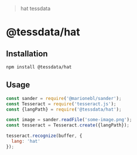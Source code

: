 > hat tessdata

# @tessdata/hat

## Installation

```
npm install @tessdata/hat
```

## Usage

```js
const sander = require('@marionebl/sander');
const Tesseract = require('tesseract.js');
const {langPath} = require('@tessdata/hat');

const image = sander.readFile('some-image.png');
const tesseract = Tesseract.create({langPath});

tesseract.recognize(buffer, {
  lang: 'hat'
});
```
